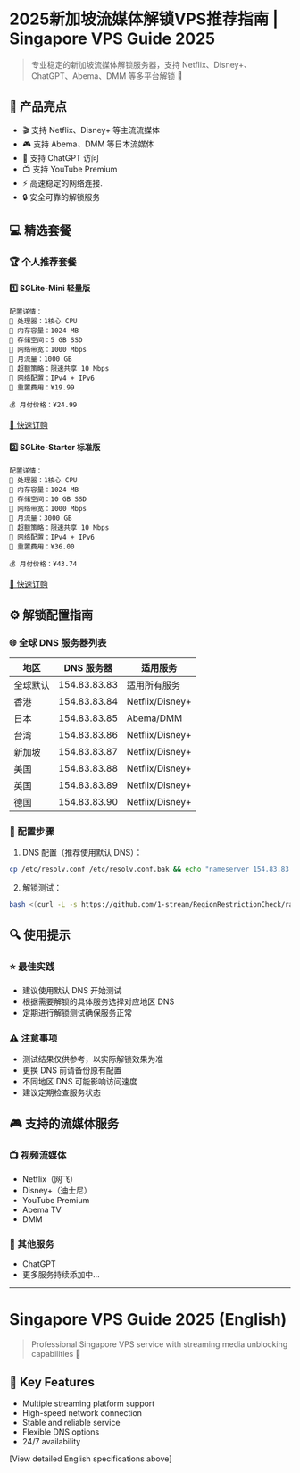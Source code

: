 # 2025新加坡流媒体解锁VPS推荐指南 | Singapore VPS Guide 2025

> 专业稳定的新加坡流媒体解锁服务器，支持 Netflix、Disney+、ChatGPT、Abema、DMM 等多平台解锁 🌟

## 🎯 产品亮点

- 🎬 支持 Netflix、Disney+ 等主流流媒体
- 🎮 支持 Abema、DMM 等日本流媒体
- 🤖 支持 ChatGPT 访问
- 📺 支持 YouTube Premium
- ⚡ 高速稳定的网络连接.
- 🔒 安全可靠的解锁服务

## 💻 精选套餐

### 🏆 个人推荐套餐

#### 1️⃣ SGLite-Mini 轻量版
```properties
配置详情：
📌 处理器：1核心 CPU
📌 内存容量：1024 MB
📌 存储空间：5 GB SSD
📌 网络带宽：1000 Mbps
📌 月流量：1000 GB
📌 超额策略：限速共享 10 Mbps
📌 网络配置：IPv4 + IPv6
📌 重置费用：¥19.99

💰 月付价格：¥24.99
```
[🚀 快速订购](https://akile.io/shop/server?type=traffic&areaId=7&nodeId=18&planId=892&aff_code=a1e2817f-c626-4f0b-b7ba-afce0951a583)

#### 2️⃣ SGLite-Starter 标准版
```properties
配置详情：
📌 处理器：1核心 CPU
📌 内存容量：1024 MB
📌 存储空间：10 GB SSD
📌 网络带宽：1000 Mbps
📌 月流量：3000 GB
📌 超额策略：限速共享 10 Mbps
📌 网络配置：IPv4 + IPv6
📌 重置费用：¥36.00

💰 月付价格：¥43.74
```
[🚀 快速订购](https://akile.io/shop/server?type=traffic&areaId=7&nodeId=18&planId=887&aff_code=a1e2817f-c626-4f0b-b7ba-afce0951a583)

## ⚙️ 解锁配置指南

### 🌐 全球 DNS 服务器列表

| 地区   | DNS 服务器    | 适用服务 |
|--------|--------------|----------|
| 全球默认 | 154.83.83.83 | 适用所有服务 |
| 香港    | 154.83.83.84 | Netflix/Disney+ |
| 日本    | 154.83.83.85 | Abema/DMM |
| 台湾    | 154.83.83.86 | Netflix/Disney+ |
| 新加坡  | 154.83.83.87 | Netflix/Disney+ |
| 美国    | 154.83.83.88 | Netflix/Disney+ |
| 英国    | 154.83.83.89 | Netflix/Disney+ |
| 德国    | 154.83.83.90 | Netflix/Disney+ |

### 📝 配置步骤

1. DNS 配置（推荐使用默认 DNS）：
```bash
cp /etc/resolv.conf /etc/resolv.conf.bak && echo "nameserver 154.83.83.83" > /etc/resolv.conf
```

2. 解锁测试：
```bash
bash <(curl -L -s https://github.com/1-stream/RegionRestrictionCheck/raw/main/check.sh) -M 4
```

## 🔍 使用提示

### ⭐️ 最佳实践
- 建议使用默认 DNS 开始测试
- 根据需要解锁的具体服务选择对应地区 DNS
- 定期进行解锁测试确保服务正常

### ⚠️ 注意事项
- 测试结果仅供参考，以实际解锁效果为准
- 更换 DNS 前请备份原有配置
- 不同地区 DNS 可能影响访问速度
- 建议定期检查服务状态

## 🎮 支持的流媒体服务

### 📺 视频流媒体
- Netflix（网飞）
- Disney+（迪士尼）
- YouTube Premium
- Abema TV
- DMM

### 🤖 其他服务
- ChatGPT
- 更多服务持续添加中...

---

# Singapore VPS Guide 2025 (English)

> Professional Singapore VPS service with streaming media unblocking capabilities 🌟

## 🌟 Key Features
- Multiple streaming platform support
- High-speed network connection
- Stable and reliable service
- Flexible DNS options
- 24/7 availability

[View detailed English specifications above]
